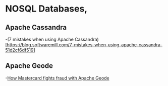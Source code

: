 # NOSQL Databases, 


## Apache Cassandra 
-(7 mistakes when using Apache Cassandra)[https://blog.softwaremill.com/7-mistakes-when-using-apache-cassandra-51d2cf6df519]

## Apache Geode
-[How Mastercard fights fraud with Apache Geode](https://content.pivotal.io/blog/how-mastercard-fights-fraud-with-apache-geode)